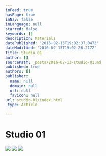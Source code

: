 ```yaml
---
inFeed: true
hasPage: true
inNav: false
inLanguage: null
starred: false
keywords: []
description: Materials
datePublished: '2016-02-13T19:02:37.047Z'
dateModified: '2016-02-13T19:02:26.217Z'
title: Studio 01
author: []
sourcePath: _posts/2016-02-13-studio-01.md
published: true
authors: []
publisher:
  name: null
  domain: null
  url: null
  favicon: null
url: studio-01/index.html
_type: Article

---
```

# Studio 01
![](https://the-grid-user-content.s3-us-west-2.amazonaws.com/a01a8781-b1c1-4b1e-b13f-937affb50081.jpg)
![](https://the-grid-user-content.s3-us-west-2.amazonaws.com/92d0106c-8b0e-41d5-9220-8df61bd0876c.jpg)
![](https://the-grid-user-content.s3-us-west-2.amazonaws.com/1c5c5c58-7e7f-43b5-a797-f550e071f0b2.jpg)